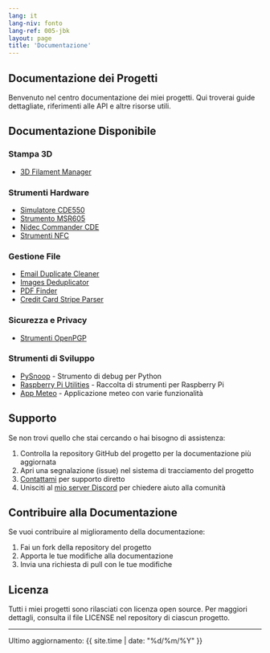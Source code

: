 ```yaml
---
lang: it
lang-niv: fonto
lang-ref: 005-jbk
layout: page
title: 'Documentazione'
---
```


## Documentazione dei Progetti

Benvenuto nel centro documentazione dei miei progetti. Qui troverai guide dettagliate, riferimenti alle API e altre risorse utili.

## Documentazione Disponibile

### Stampa 3D

- [3D Filament Manager](docs/3D_Filament_Manager/)

### Strumenti Hardware

- [Simulatore CDE550](docs/CDE550-sim/)
- [Strumento MSR605](docs/MSR605/)
- [Nidec Commander CDE](docs/Nidec_CommanderCDE/)
- [Strumenti NFC](docs/NFC/)

### Gestione File

- [Email Duplicate Cleaner](docs/EmailDuplicateCleaner/)
- [Images Deduplicator](docs/Images-Deduplicator/)
- [PDF Finder](docs/PDF_Finder/)
- [Credit Card Stripe Parser](docs/card_parser/)

### Sicurezza e Privacy

- [Strumenti OpenPGP](docs/OpenPGP/)

### Strumenti di Sviluppo

- [PySnoop](docs/PySnoop/) - Strumento di debug per Python
- [Raspberry Pi Utilities](docs/raspy_utility/) - Raccolta di strumenti per Raspberry Pi
- [App Meteo](docs/weather/) - Applicazione meteo con varie funzionalità

## Supporto

Se non trovi quello che stai cercando o hai bisogno di assistenza:

1. Controlla la repository GitHub del progetto per la documentazione più aggiornata
2. Apri una segnalazione (issue) nel sistema di tracciamento del progetto
3. [Contattami](contact/) per supporto diretto
4. Unisciti al [mio server Discord](https://discord.gg/ryqNeuRYjD) per chiedere aiuto alla comunità

## Contribuire alla Documentazione

Se vuoi contribuire al miglioramento della documentazione:

1. Fai un fork della repository del progetto
2. Apporta le tue modifiche alla documentazione
3. Invia una richiesta di pull con le tue modifiche

## Licenza

Tutti i miei progetti sono rilasciati con licenza open source. Per maggiori dettagli, consulta il file LICENSE nel repository di ciascun progetto.

---

Ultimo aggiornamento: {{ site.time | date: "%d/%m/%Y" }}
